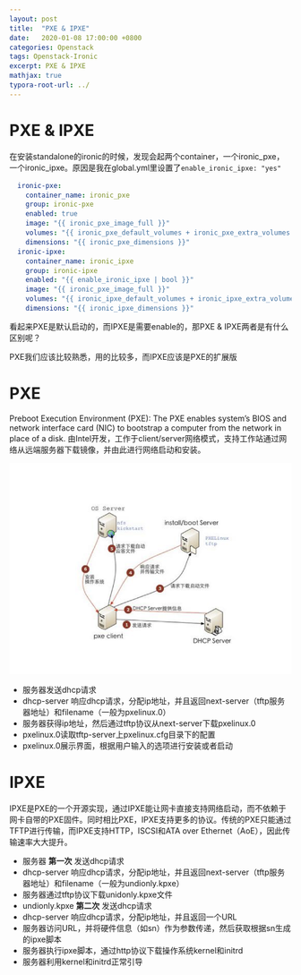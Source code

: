 ```yaml
---
layout: post
title:  "PXE & IPXE"
date:   2020-01-08 17:00:00 +0800
categories: Openstack
tags: Openstack-Ironic
excerpt: PXE & IPXE
mathjax: true
typora-root-url: ../
---
```


# PXE & IPXE

在安装standalone的ironic的时候，发现会起两个container，一个ironic_pxe，一个ironic_ipxe。原因是我在global.yml里设置了`enable_ironic_ipxe: "yes"`

```yaml
  ironic-pxe:
    container_name: ironic_pxe
    group: ironic-pxe
    enabled: true
    image: "{{ ironic_pxe_image_full }}"
    volumes: "{{ ironic_pxe_default_volumes + ironic_pxe_extra_volumes }}"
    dimensions: "{{ ironic_pxe_dimensions }}"
  ironic-ipxe:
    container_name: ironic_ipxe
    group: ironic-ipxe
    enabled: "{{ enable_ironic_ipxe | bool }}"
    image: "{{ ironic_pxe_image_full }}"
    volumes: "{{ ironic_ipxe_default_volumes + ironic_ipxe_extra_volumes }}"
    dimensions: "{{ ironic_ipxe_dimensions }}"
```

看起来PXE是默认启动的，而IPXE是需要enable的，那PXE & IPXE两者是有什么区别呢？

PXE我们应该比较熟悉，用的比较多，而IPXE应该是PXE的扩展版

# PXE

Preboot Execution Environment (PXE): The PXE enables system’s BIOS and network interface card (NIC) to bootstrap a computer from the network in place of a disk. 由Intel开发，工作于client/server网络模式，支持工作站通过网络从远端服务器下载镜像，并由此进行网络启动和安装。

![image-20200108154715599](/../assets/images/image-20200108154715599.png)

- 服务器发送dhcp请求
- dhcp-server 响应dhcp请求，分配ip地址，并且返回next-server（tftp服务器地址）和filename（一般为pxelinux.0）
- 服务器获得ip地址，然后通过tftp协议从next-server下载pxelinux.0
- pxelinux.0读取tftp-server上pxelinux.cfg目录下的配置
- pxelinux.0展示界面，根据用户输入的选项进行安装或者启动

# IPXE

IPXE是PXE的一个开源实现，通过IPXE能让网卡直接支持网络启动，而不依赖于网卡自带的PXE固件。同时相比PXE，IPXE支持更多的协议。传统的PXE只能通过TFTP进行传输，而IPXE支持HTTP，ISCSI和ATA over Ethernet（AoE），因此传输速率大大提升。

- 服务器 **第一次** 发送dhcp请求
- dhcp-server 响应dhcp请求，分配ip地址，并且返回next-server（tftp服务器地址）和filename（一般为undionly.kpxe）
- 服务器通过tftp协议下载unidonly.kpxe文件
- undionly.kpxe **第二次** 发送dhcp请求
- dhcp-server 响应dhcp请求，分配ip地址，并且返回一个URL
- 服务器访问URL，并将硬件信息（如sn）作为参数传递，然后获取根据sn生成的ipxe脚本
- 服务器执行ipxe脚本，通过http协议下载操作系统kernel和initrd
- 服务器利用kernel和initrd正常引导

